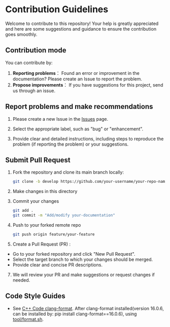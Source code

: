 # Contribution Guidelines

Welcome to contribute to this repository! Your help is greatly appreciated and here are some suggestions and guidance to ensure the contribution goes smoothly.

## Contribution mode

You can contribute by:

1. **Reporting problems**： Found an error or improvement in the documentation? Please create an Issue to report the problem.
2. **Propose improvements**： If you have suggestions for this project, send us through an issue.

## Report problems and make recommendations

1. Please create a new Issue in the [Issues](https://github.com/JackLau1222/OpenConverter/issues) page.

2. Select the appropriate label, such as "bug" or "enhancement".

3. Provide clear and detailed instructions, including steps to reproduce the problem (if reporting the problem) or your suggestions.

## Submit Pull Request

1. Fork the repository and clone its main branch locally:

    ```bash
   git clone -b develop https://github.com/your-username/your-repo-name.git
   ```
   
2. Make changes in this directory
   
    
   
4. Commit your changes
    ```bash
    git add .
    git commit -m "Add/modify your-documentation"
    ```
    
5. Push to your forked remote repo
    ```bash
    git push origin feature/your-feature
    ```
    
6. Create a Pull Request (PR) :

- Go to your forked repository and click "New Pull Request".
- Select the target branch to which your changes should be merged.
- Provide clear and concise PR descriptions.
7. We will review your PR and make suggestions or request changes if needed.

## Code Style Guides

- See [C++ Code clang-format](https://marketplace.visualstudio.com/items?itemName=xaver.clang-format).
  After clang-format installed(version 16.0.6, can be installed by: pip install clang-format==16.0.6), using [tool/format.sh](tool/format.sh).


